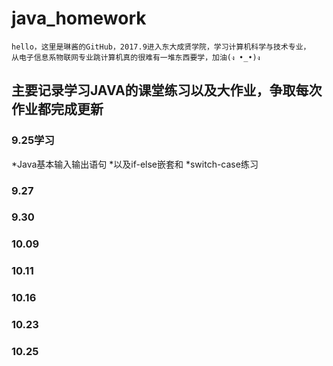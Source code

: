 # java_homework
    hello，这里是琳酱的GitHub，2017.9进入东大成贤学院，学习计算机科学与技术专业，
    从电子信息系物联网专业跳计算机真的很难有一堆东西要学，加油(ง •_•)ง

## 主要记录学习JAVA的课堂练习以及大作业，争取每次作业都完成更新

### 9.25学习
 *Java基本输入输出语句
 *以及if-else嵌套和
 *switch-case练习
### 9.27
### 9.30
### 10.09
### 10.11
### 10.16
### 10.23
### 10.25
